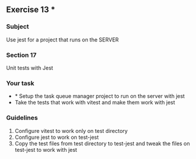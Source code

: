 <h2>Exercise 13 *</h2>

<h3>Subject</h3> 
Use jest for a project that runs on the SERVER 


<h3>Section 17 </h3>
Unit tests with Jest


<h3>Your task</h3>
<ul>
<li>* Setup the task queue manager project to run on the server with jest</li>
<li>Take the tests that work with vitest and make them work with jest</li>
</ul>

<h3>Guidelines</h3>
<ol>
<li>Configure vitest to work only on test directory</li>
<li>Configure jest to work on test-jest</li>
<li>Copy the test files  from test directory to test-jest and tweak the files on test-jest to work with jest</li>
</ol>
